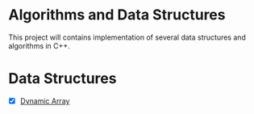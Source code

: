 # Algorithms and Data Structures

This project will contains implementation of several data structures and algorithms in C++.

# Data Structures
- [x] [Dynamic Array](data-structures/dynamicarray)

